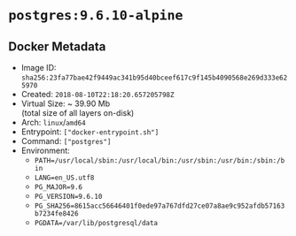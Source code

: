 # `postgres:9.6.10-alpine`

## Docker Metadata

- Image ID: `sha256:23fa77bae42f9449ac341b95d40bceef617c9f145b4090568e269d333e625970`
- Created: `2018-08-10T22:18:20.657205798Z`
- Virtual Size: ~ 39.90 Mb  
  (total size of all layers on-disk)
- Arch: `linux`/`amd64`
- Entrypoint: `["docker-entrypoint.sh"]`
- Command: `["postgres"]`
- Environment:
  - `PATH=/usr/local/sbin:/usr/local/bin:/usr/sbin:/usr/bin:/sbin:/bin`
  - `LANG=en_US.utf8`
  - `PG_MAJOR=9.6`
  - `PG_VERSION=9.6.10`
  - `PG_SHA256=8615acc56646401f0ede97a767dfd27ce07a8ae9c952afdb57163b7234fe8426`
  - `PGDATA=/var/lib/postgresql/data`
